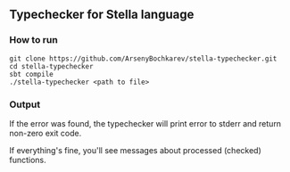 ## Typechecker for Stella language
### How to run
```shell
git clone https://github.com/ArsenyBochkarev/stella-typechecker.git
cd stella-typechecker
sbt compile
./stella-typechecker <path to file>
```

### Output
If the error was found, the typechecker will print error to stderr and return non-zero exit code.

If everything's fine, you'll see messages about processed (checked) functions.